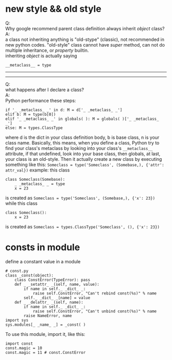 # new style && old style
Q:   
Why google recommend parent class definition always inherit _object_ class?  
A:  
a class not inheriting anything is "old-stype" (classic), not recommended in new python codes. "old-style" class cannot have _super_ method, can not do multiple inheritance, or _property_ builtin.  
inheriting _object_ is actually saying
	
	__metaclass__ = type
  
----
----
  
Q:   
what happens after I declare a class?  
A:  
Python performance these steps:

	if '_ _metaclass_ _' in d: M = d['_ _metaclass_ _']
	elif b: M = type(b[0])  
	elif '_ _metaclass_ _' in globals( ): M = globals( )['_ _metaclass_ _']  
	else: M = types.ClassType
where d is the dict in your class definition body, b is base class, n is your class name.
Basically, this means, when you define a class, Python try to find your class's metaclass by looking into your class's ```__metaclass__``` attribute, if that undefined, look into your base class, then globals, at last, your class is an old-style. Then it actually create a new class by executing something like this: ```Someclass = type('Someclass', (Somebase,), {'attr': attr_val})```
example: this class

	class Someclass(Somebase):
	    _ _metaclass_ _ = type
	    x = 23
is created as ```Someclass = type('Someclass', (Somebase,), {'x': 23})```
while this class

	class Someclass():
    	x = 23
is created as ```Someclass = types.ClassType('Someclass', (), {'x': 23})```

# consts in module 
define a constant value in a module

	# const.py
	class _const(object):
	    class ConstError(TypeError): pass
	    def _ _setattr_ _(self, name, value):
	        if name in self._ _dict_ _:
	            raise self.ConstError, "Can't rebind const(%s)" % name
	        self._ _dict_ _[name] = value
	    def _ _delattr_ _(self, name):
	        if name in self._ _dict_ _:
	            raise self.ConstError, "Can't unbind const(%s)" % name
	        raise NameError, name
	import sys
	sys.modules[_ _name_ _] = _const( )
To use this module, import it, like this:
	
	import const
	const.magic = 10
	const.magic = 11 # const.ConstError

